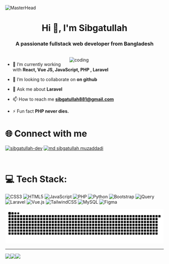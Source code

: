 ![MasterHead](https://user-images.githubusercontent.com/80781196/190216139-7697aa5a-c9a0-4bd6-80bf-3aca76a2e1c8.gif)
<h1 align="center">Hi 👋, I'm Sibgatullah</h1>
<h3 align="center">A passionate fullstack web developer from Bangladesh</h3>

<br>




<img align="right" alt="coding" width="300" src="https://cdn.dribbble.com/users/1162077/screenshots/3848914/programmer.gif">


- 🌱 I’m currently working with **React, Vue JS, JavaScript, PHP , Laravel**

- 👯 I’m looking to collaborate on **on github**

- 💬 Ask me about **Laravel**

- 📫 How to reach me **sibgatullah881@gmail.com**

- ⚡ Fun fact **PHP never dies.**

<!-- <p align="left"> <img src="https://komarev.com/ghpvc/?username=sibgatullah&label=Profile%20views&color=0e75b6&style=flat" alt="sibgatullah" /> </p> -->

<!-- <p align="left" width="100" > <a href="https://github.com/ryo-ma/github-profile-trophy"><img src="https://github-profile-trophy.vercel.app/?username=sibgatullah" alt="sibgatullah" /></a> </p> -->

# 🌐 Connect with me
<p align="left">
<a href="https://linkedin.com/in/sibgatullah-dev" target="blank"><img align="center" src="https://raw.githubusercontent.com/rahuldkjain/github-profile-readme-generator/master/src/images/icons/Social/linked-in-alt.svg" alt="sibgatullah-dev" height="30" width="40" /></a>
<a href="https://www.facebook.com/mdsibgatullah.muzaddaddi.52/" target="blank"><img align="center" src="https://raw.githubusercontent.com/rahuldkjain/github-profile-readme-generator/master/src/images/icons/Social/facebook.svg" alt="md sibgatullah muzaddadi" height="30" width="40" /></a>
<!-- <a href="https://instagram.com/md sibgatullah muzaddadi" target="blank"><img align="center" src="https://raw.githubusercontent.com/rahuldkjain/github-profile-readme-generator/master/src/images/icons/Social/instagram.svg" alt="md sibgatullah muzaddadi" height="30" width="40" /></a> -->
</p>
<br/>

# 💻 Tech Stack:
![CSS3](https://img.shields.io/badge/css3-%231572B6.svg?style=for-the-badge&logo=css3&logoColor=white) ![HTML5](https://img.shields.io/badge/html5-%23E34F26.svg?style=for-the-badge&logo=html5&logoColor=white) ![JavaScript](https://img.shields.io/badge/javascript-%23323330.svg?style=for-the-badge&logo=javascript&logoColor=%23F7DF1E) ![PHP](https://img.shields.io/badge/php-%23777BB4.svg?style=for-the-badge&logo=php&logoColor=white) ![Python](https://img.shields.io/badge/python-3670A0?style=for-the-badge&logo=python&logoColor=ffdd54) ![Bootstrap](https://img.shields.io/badge/bootstrap-%238511FA.svg?style=for-the-badge&logo=bootstrap&logoColor=white) ![jQuery](https://img.shields.io/badge/jquery-%230769AD.svg?style=for-the-badge&logo=jquery&logoColor=white) ![Laravel](https://img.shields.io/badge/laravel-%23FF2D20.svg?style=for-the-badge&logo=laravel&logoColor=white) ![Vue.js](https://img.shields.io/badge/vue.js-%2335495e.svg?style=for-the-badge&logo=vuedotjs&logoColor=%234FC08D) ![TailwindCSS](https://img.shields.io/badge/tailwindcss-%2338B2AC.svg?style=for-the-badge&logo=tailwind-css&logoColor=white) ![MySQL](https://img.shields.io/badge/mysql-4479A1.svg?style=for-the-badge&logo=mysql&logoColor=white) ![Figma](https://img.shields.io/badge/figma-%23F24E1E.svg?style=for-the-badge&logo=figma&logoColor=white)

<picture>
  <source media="(prefers-color-scheme: dark)" srcset="https://raw.githubusercontent.com/sibgatullah-dev/sibgatullah-dev/output/github-snake-dark.svg" />
  <source media="(prefers-color-scheme: light)" srcset="https://raw.githubusercontent.com/sibgatullah-dev/sibgatullah-dev/output/github-snake.svg" />
  <img alt="github-snake" src="https://raw.githubusercontent.com/sibgatullah-dev/sibgatullah-dev/output/github-snake.svg" />
</picture>

<hr /> 
<a href="https://github.com/sibgatullah-dev">
  <img align="left" src="https://github-readme-stats-eight-theta.vercel.app/api?username=sibgatullah-dev&theme=nord&show_icons=true&count_private=true&hide=contribs&line_height=30" />
  <img align="left" src="https://github-readme-streak-stats.herokuapp.com/?user=sibgatullah-dev&show_icons=true&locale=en&layout=compact&theme=nord&line_height=30" />
</a>
<a href="https://github.com/sibgatullah-dev">
  <img align="center " src="https://github-readme-stats-eight-theta.vercel.app/api/top-langs/?username=sibgatullah-dev&theme=nord&langs_count=10&hide=css,jupyter%20notebook,ejs,scss" />
</a>
